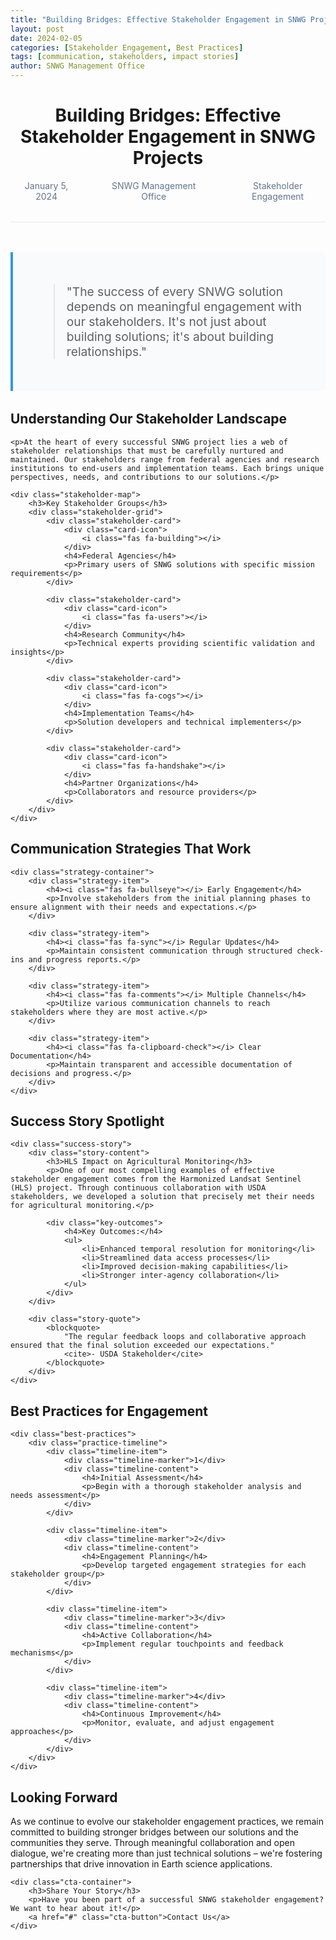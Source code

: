 ```yaml
---
title: "Building Bridges: Effective Stakeholder Engagement in SNWG Projects"
layout: post
date: 2024-02-05
categories: [Stakeholder Engagement, Best Practices]
tags: [communication, stakeholders, impact stories]
author: SNWG Management Office
---
```


<div class="blog-header">
    <h1>Building Bridges: Effective Stakeholder Engagement in SNWG Projects</h1>
    <div class="blog-meta">
        <span><i class="fas fa-calendar"></i> January 5, 2024</span>
        <span><i class="fas fa-user"></i> SNWG Management Office</span>
        <span><i class="fas fa-tags"></i> Stakeholder Engagement</span>
    </div>
</div>

<div class="blog-intro">
    <blockquote>
        "The success of every SNWG solution depends on meaningful engagement with our stakeholders. It's not just about building solutions; it's about building relationships."
    </blockquote>
</div>

<div class="blog-section">
    <h2>Understanding Our Stakeholder Landscape</h2>
    
    <p>At the heart of every successful SNWG project lies a web of stakeholder relationships that must be carefully nurtured and maintained. Our stakeholders range from federal agencies and research institutions to end-users and implementation teams. Each brings unique perspectives, needs, and contributions to our solutions.</p>
    
    <div class="stakeholder-map">
        <h3>Key Stakeholder Groups</h3>
        <div class="stakeholder-grid">
            <div class="stakeholder-card">
                <div class="card-icon">
                    <i class="fas fa-building"></i>
                </div>
                <h4>Federal Agencies</h4>
                <p>Primary users of SNWG solutions with specific mission requirements</p>
            </div>
            
            <div class="stakeholder-card">
                <div class="card-icon">
                    <i class="fas fa-users"></i>
                </div>
                <h4>Research Community</h4>
                <p>Technical experts providing scientific validation and insights</p>
            </div>
            
            <div class="stakeholder-card">
                <div class="card-icon">
                    <i class="fas fa-cogs"></i>
                </div>
                <h4>Implementation Teams</h4>
                <p>Solution developers and technical implementers</p>
            </div>
            
            <div class="stakeholder-card">
                <div class="card-icon">
                    <i class="fas fa-handshake"></i>
                </div>
                <h4>Partner Organizations</h4>
                <p>Collaborators and resource providers</p>
            </div>
        </div>
    </div>
</div>

<div class="blog-section">
    <h2>Communication Strategies That Work</h2>
    
    <div class="strategy-container">
        <div class="strategy-item">
            <h4><i class="fas fa-bullseye"></i> Early Engagement</h4>
            <p>Involve stakeholders from the initial planning phases to ensure alignment with their needs and expectations.</p>
        </div>
        
        <div class="strategy-item">
            <h4><i class="fas fa-sync"></i> Regular Updates</h4>
            <p>Maintain consistent communication through structured check-ins and progress reports.</p>
        </div>
        
        <div class="strategy-item">
            <h4><i class="fas fa-comments"></i> Multiple Channels</h4>
            <p>Utilize various communication channels to reach stakeholders where they are most active.</p>
        </div>
        
        <div class="strategy-item">
            <h4><i class="fas fa-clipboard-check"></i> Clear Documentation</h4>
            <p>Maintain transparent and accessible documentation of decisions and progress.</p>
        </div>
    </div>
</div>

<div class="blog-section">
    <h2>Success Story Spotlight</h2>
    
    <div class="success-story">
        <div class="story-content">
            <h3>HLS Impact on Agricultural Monitoring</h3>
            <p>One of our most compelling examples of effective stakeholder engagement comes from the Harmonized Landsat Sentinel (HLS) project. Through continuous collaboration with USDA stakeholders, we developed a solution that precisely met their needs for agricultural monitoring.</p>
            
            <div class="key-outcomes">
                <h4>Key Outcomes:</h4>
                <ul>
                    <li>Enhanced temporal resolution for monitoring</li>
                    <li>Streamlined data access processes</li>
                    <li>Improved decision-making capabilities</li>
                    <li>Stronger inter-agency collaboration</li>
                </ul>
            </div>
        </div>
        
        <div class="story-quote">
            <blockquote>
                "The regular feedback loops and collaborative approach ensured that the final solution exceeded our expectations."
                <cite>- USDA Stakeholder</cite>
            </blockquote>
        </div>
    </div>
</div>

<div class="blog-section">
    <h2>Best Practices for Engagement</h2>
    
    <div class="best-practices">
        <div class="practice-timeline">
            <div class="timeline-item">
                <div class="timeline-marker">1</div>
                <div class="timeline-content">
                    <h4>Initial Assessment</h4>
                    <p>Begin with a thorough stakeholder analysis and needs assessment</p>
                </div>
            </div>
            
            <div class="timeline-item">
                <div class="timeline-marker">2</div>
                <div class="timeline-content">
                    <h4>Engagement Planning</h4>
                    <p>Develop targeted engagement strategies for each stakeholder group</p>
                </div>
            </div>
            
            <div class="timeline-item">
                <div class="timeline-marker">3</div>
                <div class="timeline-content">
                    <h4>Active Collaboration</h4>
                    <p>Implement regular touchpoints and feedback mechanisms</p>
                </div>
            </div>
            
            <div class="timeline-item">
                <div class="timeline-marker">4</div>
                <div class="timeline-content">
                    <h4>Continuous Improvement</h4>
                    <p>Monitor, evaluate, and adjust engagement approaches</p>
                </div>
            </div>
        </div>
    </div>
</div>

<div class="blog-section">
    <h2>Looking Forward</h2>
    <p>As we continue to evolve our stakeholder engagement practices, we remain committed to building stronger bridges between our solutions and the communities they serve. Through meaningful collaboration and open dialogue, we're creating more than just technical solutions – we're fostering partnerships that drive innovation in Earth science applications.</p>
    
    <div class="cta-container">
        <h3>Share Your Story</h3>
        <p>Have you been part of a successful SNWG stakeholder engagement? We want to hear about it!</p>
        <a href="#" class="cta-button">Contact Us</a>
    </div>
</div>

<style>
/* Base Blog Styles */
.blog-header {
    text-align: center;
    margin-bottom: 3rem;
    padding-bottom: 2rem;
    border-bottom: 1px solid #e5e7eb;
}

.blog-meta {
    display: flex;
    justify-content: center;
    gap: 2rem;
    color: #64748b;
    margin-top: 1rem;
}

.blog-meta span {
    display: flex;
    align-items: center;
    gap: 0.5rem;
}

.blog-intro {
    font-size: 1.2rem;
    max-width: 800px;
    margin: 2rem auto;
    padding: 2rem;
    background: #f8fafc;
    border-left: 4px solid #3498db;
    border-radius: 0 8px 8px 0;
}

/* Stakeholder Map */
.stakeholder-grid {
    display: grid;
    grid-template-columns: repeat(auto-fit, minmax(250px, 1fr));
    gap: 1.5rem;
    margin: 2rem 0;
}

.stakeholder-card {
    background: white;
    padding: 1.5rem;
    border-radius: 8px;
    box-shadow: 0 2px 4px rgba(0, 0, 0, 0.1);
    transition: transform 0.2s ease;
    text-align: center;
}

.stakeholder-card:hover {
    transform: translateY(-2px);
}

.card-icon {
    font-size: 2rem;
    color: #3498db;
    margin-bottom: 1rem;
}

/* Strategy Container */
.strategy-container {
    display: grid;
    grid-template-columns: repeat(auto-fit, minmax(200px, 1fr));
    gap: 1.5rem;
    margin: 2rem 0;
}

.strategy-item {
    background: #f8fafc;
    padding: 1.5rem;
    border-radius: 8px;
    border: 1px solid #e5e7eb;
}

.strategy-item h4 {
    display: flex;
    align-items: center;
    gap: 0.5rem;
    color: #2c3e50;
    margin-bottom: 1rem;
}

/* Success Story */
.success-story {
    background: white;
    padding: 2rem;
    border-radius: 8px;
    box-shadow: 0 2px 4px rgba(0, 0, 0, 0.1);
    margin: 2rem 0;
}

.story-quote {
    background: #f8fafc;
    padding: 1.5rem;
    border-radius: 8px;
    margin-top: 1.5rem;
}

.story-quote blockquote {
    font-style: italic;
    color: #2c3e50;
    margin: 0;
}

.story-quote cite {
    display: block;
    margin-top: 0.5rem;
    color: #64748b;
}

/* Practice Timeline */
.practice-timeline {
    position: relative;
    max-width: 800px;
    margin: 3rem auto;
    padding: 2rem 0;
}

.timeline-item {
    display: flex;
    gap: 2rem;
    margin-bottom: 2rem;
}

.timeline-marker {
    flex-shrink: 0;
    width: 40px;
    height: 40px;
    background: #3498db;
    color: white;
    border-radius: 50%;
    display: flex;
    align-items: center;
    justify-content: center;
    font-weight: bold;
}

.timeline-content {
    flex: 1;
    padding: 1rem;
    background: white;
    border-radius: 8px;
    box-shadow: 0 2px 4px rgba(0, 0, 0, 0.1);
}

/* CTA Container */
.cta-container {
    text-align: center;
    padding: 3rem;
    background: #f8fafc;
    border-radius: 8px;
    margin-top: 3rem;
}

.cta-button {
    display: inline-block;
    padding: 1rem 2rem;
    background: #3498db;
    color: white;
    text-decoration: none;
    border-radius: 6px;
    transition: background-color 0.3s ease;
    margin-top: 1rem;
}

.cta-button:hover {
    background: #2980b9;
}

/* Responsive Design */
@media (max-width: 768px) {
    .blog-meta {
        flex-direction: column;
        gap: 0.5rem;
        align-items: center;
    }
    
    .stakeholder-grid {
        grid-template-columns: 1fr;
    }
    
    .strategy-container {
        grid-template-columns: 1fr;
    }
    
    .timeline-item {
        flex-direction: column;
        gap: 1rem;
    }
}
</style>